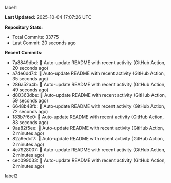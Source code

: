 
label1 
<!-- ACTIVITY_START -->
**Last Updated:** 2025-10-04 17:07:26 UTC

**Repository Stats:**
- Total Commits: 33775
- Last Commit: 20 seconds ago

**Recent Commits:**
- 7a8849dbd: 🤖 Auto-update README with recent activity (GitHub Action, 20 seconds ago)
- a74e6dd74: 🤖 Auto-update README with recent activity (GitHub Action, 35 seconds ago)
- 286a52a4b: 🤖 Auto-update README with recent activity (GitHub Action, 49 seconds ago)
- d80363dbe: 🤖 Auto-update README with recent activity (GitHub Action, 59 seconds ago)
- 6648b48fb: 🤖 Auto-update README with recent activity (GitHub Action, 72 seconds ago)
- 183b7f6e0: 🤖 Auto-update README with recent activity (GitHub Action, 83 seconds ago)
- 9aa82f5ee: 🤖 Auto-update README with recent activity (GitHub Action, 2 minutes ago)
- 82a9edcf7: 🤖 Auto-update README with recent activity (GitHub Action, 2 minutes ago)
- 4c7928007: 🤖 Auto-update README with recent activity (GitHub Action, 2 minutes ago)
- cec099033: 🤖 Auto-update README with recent activity (GitHub Action, 2 minutes ago)
<!-- ACTIVITY_END -->

label2

